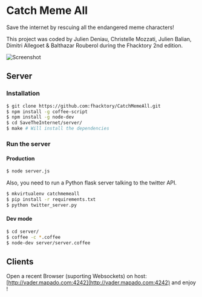Catch Meme All
===========
Save the internet by rescuing all the endangered meme characters!

This project was coded by Julien Deniau, Christelle Mozzati, Julien Balian, Dimitri Allegoet & Balthazar Rouberol during the Fhacktory 2nd edition.

![Screenshot](http://photos-f.ak.instagram.com/hphotos-ak-prn/10005659_337373949747861_1268425291_n.jpg)

## Server
### Installation
```bash
$ git clone https://github.com:fhacktory/CatchMemeAll.git
$ npm install -g coffee-script
$ npm install -g node-dev
$ cd SaveTheInternet/server/
$ make # Will install the dependencies
```

### Run the server
#### Production
``` bash
$ node server.js
```

Also, you need to run a Python flask server talking to the twitter API.
```bash
$ mkvirtualenv catchmemeall
$ pip install -r requirements.txt
$ python twitter_server.py
```

#### Dev mode
```bash
$ cd server/
$ coffee -c *.coffee
$ node-dev server/server.coffee
```

## Clients
Open a recent Browser (suporting Websockets) on host: [http://vader.mapado.com:4242](http://vader.mapado.com:4242) and enjoy !
